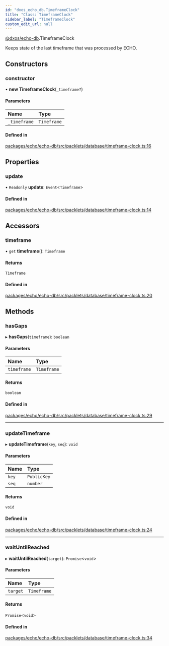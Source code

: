 ```yaml
---
id: "dxos_echo_db.TimeframeClock"
title: "Class: TimeframeClock"
sidebar_label: "TimeframeClock"
custom_edit_url: null
---
```


[@dxos/echo-db](../modules/dxos_echo_db.md).TimeframeClock

Keeps state of the last timeframe that was processed by ECHO.

## Constructors

### constructor

• **new TimeframeClock**(`_timeframe?`)

#### Parameters

| Name | Type |
| :------ | :------ |
| `_timeframe` | `Timeframe` |

#### Defined in

[packages/echo/echo-db/src/packlets/database/timeframe-clock.ts:16](https://github.com/dxos/dxos/blob/b06737400/packages/echo/echo-db/src/packlets/database/timeframe-clock.ts#L16)

## Properties

### update

• `Readonly` **update**: `Event`<`Timeframe`\>

#### Defined in

[packages/echo/echo-db/src/packlets/database/timeframe-clock.ts:14](https://github.com/dxos/dxos/blob/b06737400/packages/echo/echo-db/src/packlets/database/timeframe-clock.ts#L14)

## Accessors

### timeframe

• `get` **timeframe**(): `Timeframe`

#### Returns

`Timeframe`

#### Defined in

[packages/echo/echo-db/src/packlets/database/timeframe-clock.ts:20](https://github.com/dxos/dxos/blob/b06737400/packages/echo/echo-db/src/packlets/database/timeframe-clock.ts#L20)

## Methods

### hasGaps

▸ **hasGaps**(`timeframe`): `boolean`

#### Parameters

| Name | Type |
| :------ | :------ |
| `timeframe` | `Timeframe` |

#### Returns

`boolean`

#### Defined in

[packages/echo/echo-db/src/packlets/database/timeframe-clock.ts:29](https://github.com/dxos/dxos/blob/b06737400/packages/echo/echo-db/src/packlets/database/timeframe-clock.ts#L29)

___

### updateTimeframe

▸ **updateTimeframe**(`key`, `seq`): `void`

#### Parameters

| Name | Type |
| :------ | :------ |
| `key` | `PublicKey` |
| `seq` | `number` |

#### Returns

`void`

#### Defined in

[packages/echo/echo-db/src/packlets/database/timeframe-clock.ts:24](https://github.com/dxos/dxos/blob/b06737400/packages/echo/echo-db/src/packlets/database/timeframe-clock.ts#L24)

___

### waitUntilReached

▸ **waitUntilReached**(`target`): `Promise`<`void`\>

#### Parameters

| Name | Type |
| :------ | :------ |
| `target` | `Timeframe` |

#### Returns

`Promise`<`void`\>

#### Defined in

[packages/echo/echo-db/src/packlets/database/timeframe-clock.ts:34](https://github.com/dxos/dxos/blob/b06737400/packages/echo/echo-db/src/packlets/database/timeframe-clock.ts#L34)
